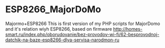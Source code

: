 # ESP8266_MajorDoMo
Majormo+ESP8266
This is first version of my PHP scripts for MajorDomo and it's relation wiyh ESP8266, based on firmware 
http://homes-smart.ru/index.php/oborudovanie/bez-provodov-wi-fi/62-besprovodnoj-datchik-na-baze-esp8266-dlya-servisa-narodmon-ru
